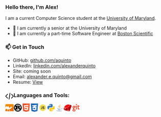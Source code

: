 ### Hello there, I'm Alex! 


I am a current Computer Science student at the [University of Maryland](https://www.cs.umd.edu). 

- :school_satchel: I am currently a senior at the University of Maryland
- :pushpin: I am currently a part-time Software Engineer at [Boston Scientific](https://www.bostonscientific.com/en-US/Home.html)



### :mailbox: Get in Touch 

- GitHub: [github.com/aquinto](https://www.github.com/aquinto)
- LinkedIn: [linkedin.com/alexanderquinto](https://www.linkedin.com/in/alexander-quinto)
- Site: coming soon
- Email: alexander.e.quinto@gmail.com
- Resume: [View](https://github.com/aquinto/aquinto/blob/main/assets/AlexanderQuinto-Resume.pdf)


### <img align="left" alt="coding" width="26px" src="/assets/coding.svg" /> Languages and Tools:


<img align="left" alt="OCAML" width="26px" src="/assets/ocaml-icon.svg" />
<img align="left" alt="Rust" width="26px" src="/assets/rust.svg" />
<img align="left" alt="HTML" width="26px" src="/assets/html.svg" />
<img align="left" alt="CSS" width="26px" src="/assets/css.svg" />
<img align="left" alt="JS" width="26px" src="/assets/javascript.svg" />
<img align="left" alt="Python" width="26px" src="/assets/python.svg" />
<img align="left" alt="Java" width="26px" src="/assets/java.svg" />
<img align="left" alt="Ruby" width="26px" src="/assets/ruby.svg" />
<img align="left" alt="Git" width="26px" src="/assets/git.svg" />

<!--  CREDITS TO SVG IMAGES BELOW -->
<!-- Icons made by <a href="https://www.flaticon.com/authors/freepik" title="Freepik">Freepik</a> from <a href="https://www.flaticon.com/" title="Flaticon"> www.flaticon.com</a> --> 
<!-- Icons made by <a href="https://www.flaticon.com/authors/kiranshastry" title="Kiranshastry">Kiranshastry</a> from <a href="https://www.flaticon.com/" title="Flaticon"> www.flaticon.com</a> -->
